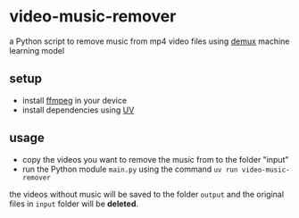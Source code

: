 # video-music-remover

a Python script to remove music from mp4 video files using [demux](https://github.com/facebookresearch/demucs) machine
learning model

## setup

- install [ffmpeg](https://ffmpeg.org) in your device
- install dependencies using [UV](https://docs.astral.sh/uv/)

## usage

- copy the videos you want to remove the music from to the folder "input"
- run the Python module `main.py` using the command `uv run video-music-remover`

the videos without music will be saved to the folder `output` and the original files in `input` folder will be
**deleted**.